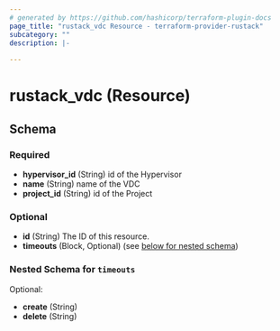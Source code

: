```yaml
---
# generated by https://github.com/hashicorp/terraform-plugin-docs
page_title: "rustack_vdc Resource - terraform-provider-rustack"
subcategory: ""
description: |-
  
---
```


# rustack_vdc (Resource)





<!-- schema generated by tfplugindocs -->
## Schema

### Required

- **hypervisor_id** (String) id of the Hypervisor
- **name** (String) name of the VDC
- **project_id** (String) id of the Project

### Optional

- **id** (String) The ID of this resource.
- **timeouts** (Block, Optional) (see [below for nested schema](#nestedblock--timeouts))

<a id="nestedblock--timeouts"></a>
### Nested Schema for `timeouts`

Optional:

- **create** (String)
- **delete** (String)


